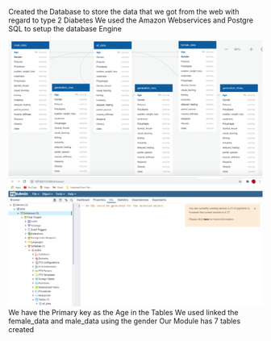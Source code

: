 Created the Database to store the data that we got from the web with regard to type 2 Diabetes
We used the Amazon Webservices and Postgre SQL to setup the database Engine 

![ERD](https://github.com/asadca4u/Final_Project_Group_Five/blob/Database/Images/ERD.png)
![Postgre](https://github.com/asadca4u/Final_Project_Group_Five/blob/Database/Images/DataBase.png)
We have the Primary key as the Age in the Tables
We used linked the female_data and male_data using the gender
Our Module has 7 tables created
